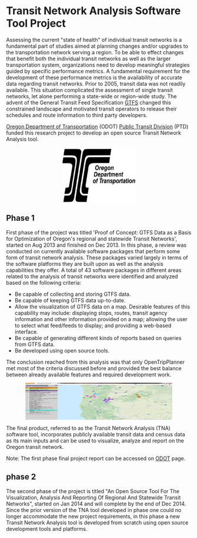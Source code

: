 Transit Network Analysis Software Tool Project
=========

Assessing the current "state of health" of individual transit networks is a fundamental part of studies aimed at planning changes and/or upgrades to the transportation network serving a region. To be able to effect changes that benefit both the individual transit networks as well as the larger transportation system, organizations need to develop meaningful strategies guided by specific performance metrics. A fundamental requirement for the development of these performance metrics is the availability of accurate data regarding transit networks.
Prior to 2005, transit data was not readily available. This situation complicated the assessment of single transit networks, let alone performing a state-wide or region-wide study. The advent of the General Transit Feed Specification [GTFS](https://developers.google.com/transit/gtfs) changed this constrained landscape and motivated transit operators to release their schedules and route information to third party developers.

[Oregon Department of Transportation](http://www.oregon.gov/ODOT "Oregon Department of Transportation") (ODOT) [Public Transit Division](http://www.oregon.gov/ODOT/PT) (PTD) funded this research project to develop an open source Transit Network Analysis tool.
 
<img src="images/odot.jpg" alt="Oregon Department of Transportation" height="150" width="200" style="margin:0 auto;display:block;" title="Oregon Department of Transportation"> 

Phase 1
-------
First phase of the project was titled 'Proof of Concept: GTFS Data as a Basis for Optimization of Oregon's regional and statewide Transit Networks', started on Aug 2013 and finished on Dec 2013. In this phase, a review was conducted on currently available software packages that perform some form of transit network analysis. These packages varied largely in terms of the software platforms they are built upon as well as the analysis capabilities they offer. A total of 43 software packages in different areas related to the analysis of transit networks were identified and analyzed based on the following criteria:

 * Be capable of collecting and storing GTFS data. 
 * Be capable of keeping GTFS data up-to-date.
 * Allow the visualization of GTFS data on a map. Desirable features of this capability may include: displaying stops, routes, transit agency information and other information provided on a map; allowing the user to select what feed/feeds to display; and providing a web-based interface.
 * Be capable of generating different kinds of reports based on queries from GTFS data.
 * Be developed using open source tools.

The conclusion reached from this analysis was that only OpenTripPlanner met most of the criteria discussed before and provided the best balance between already available features and required development work.

<img src="images/oldtna.png" alt="Transit Network Analysis Tool - the old version" height="100" width="400" style="margin:0 auto;display:block;" title="Transit Network Analysis Tool - the old version"> 

The final product, referred to as the Transit Network Analysis (TNA) software tool, incorporates publicly available transit data and census data as its main inputs and can be used to visualize, analyze and report on the Oregon transit network. 

Note: The first phase final project report can be accessed on [ODOT](http://www.oregon.gov/ODOT/TD/TP_RES/docs/ProjectWorkPlans/SPR752WP.pdf) page.

phase 2
-------
The second phase of the project is titled "An Open Source Tool For The Visualization, Analysis And Reporting Of Regional And Statewide Transit Networks", started on Jan 2014 and will complete by the end of Dec 2014. Since the prior version of the TNA tool developed in phase one could no longer accommodate the new project requirements, in this phase a new Transit Network Analysis tool is developed from scratch using open source development tools and platforms. 

